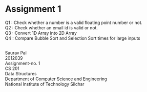 # Assignment 1

Q1 : Check whether a number is a valid floating point number or not.<br>
Q2 : Check whether an email id is valid or not.<br>
Q3 : Convert 1D Array into 2D Array<br>
Q4 : Compare Bubble Sort and Selection Sort times for large inputs<br>
<br>

Saurav Pal<br>
2012039<br>
Assignment-no. 1<br>
CS 201<br>
Data Structures<br>
Department of Computer Science and Engineering<br>
National Institute of Technology Silchar
